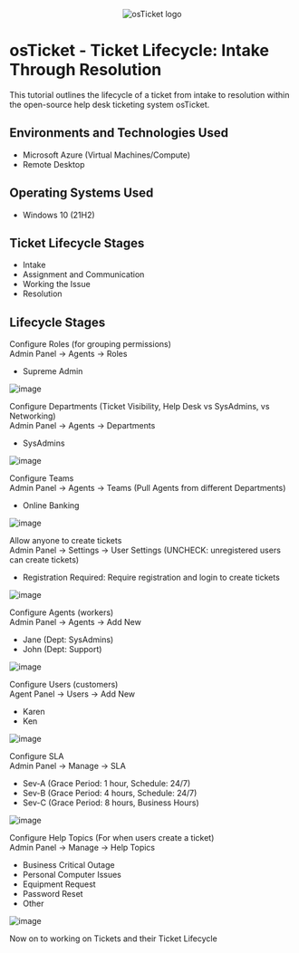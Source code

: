 <p align="center">
<img src="https://i.imgur.com/Clzj7Xs.png" alt="osTicket logo"/>
</p>

<h1>osTicket - Ticket Lifecycle: Intake Through Resolution</h1>
This tutorial outlines the lifecycle of a ticket from intake to resolution within the open-source help desk ticketing system osTicket.<br />

<h2>Environments and Technologies Used</h2>

- Microsoft Azure (Virtual Machines/Compute)
- Remote Desktop

<h2>Operating Systems Used </h2>

- Windows 10</b> (21H2)

<h2>Ticket Lifecycle Stages</h2>

- Intake
- Assignment and Communication
- Working the Issue
- Resolution

<h2>Lifecycle Stages</h2>

Configure Roles (for grouping permissions)<br />
Admin Panel -> Agents -> Roles<br />
- Supreme Admin

![image](https://github.com/user-attachments/assets/70bfd30f-40e3-4a33-b1b2-f668249f7b66)


Configure Departments (Ticket Visibility, Help Desk vs SysAdmins, vs Networking)<br />
Admin Panel -> Agents -> Departments<br />
- SysAdmins

![image](https://github.com/user-attachments/assets/d92f20bc-2342-415d-b072-73579e9d2086)


Configure Teams<br />
Admin Panel -> Agents -> Teams (Pull Agents from different Departments)<br />
- Online Banking

![image](https://github.com/user-attachments/assets/f0ae051f-8cde-4561-bf0d-185ffe22bb12)


Allow anyone to create tickets<br />
Admin Panel -> Settings -> User Settings (UNCHECK: unregistered users can create tickets)<br />
- Registration Required: Require registration and login to create tickets 

![image](https://github.com/user-attachments/assets/9e0108e9-d18b-4cd7-bec8-8ab979ce9b7b)


Configure Agents (workers)<br />
Admin Panel -> Agents -> Add New<br />
- Jane (Dept: SysAdmins)
- John (Dept: Support)

![image](https://github.com/user-attachments/assets/6da590c5-3a46-47d8-b14f-e6ae5175d9d2)


Configure Users (customers)<br />
Agent Panel -> Users -> Add New<br />
- Karen
- Ken

![image](https://github.com/user-attachments/assets/de38f8d9-efaf-41b4-960a-57474e9405f6)


Configure SLA<br />
Admin Panel -> Manage -> SLA<br />
- Sev-A (Grace Period: 1 hour, Schedule: 24/7)
- Sev-B (Grace Period: 4 hours, Schedule: 24/7)
- Sev-C (Grace Period: 8 hours, Business Hours)

![image](https://github.com/user-attachments/assets/563f43e4-5619-4894-8045-9d0f855d4996)


Configure Help Topics (For when users create a ticket)<br />
Admin Panel -> Manage -> Help Topics<br />
- Business Critical Outage
- Personal Computer Issues
- Equipment Request
- Password Reset
- Other

![image](https://github.com/user-attachments/assets/aa985b4f-c5d2-4127-ae0d-e33150ca1611)

Now on to working on Tickets and their Ticket Lifecycle
